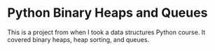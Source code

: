 # Python Binary Heaps and Queues
This is a project from when I took a data structures Python course. It covered binary heaps, heap sorting, and queues.
